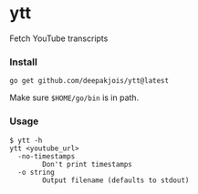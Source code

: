 # ytt
Fetch YouTube transcripts

### Install

```
go get github.com/deepakjois/ytt@latest
```

Make sure `$HOME/go/bin` is in path.

### Usage

```
$ ytt -h
ytt <youtube_url>
  -no-timestamps
        Don't print timestamps
  -o string
        Output filename (defaults to stdout)
```
